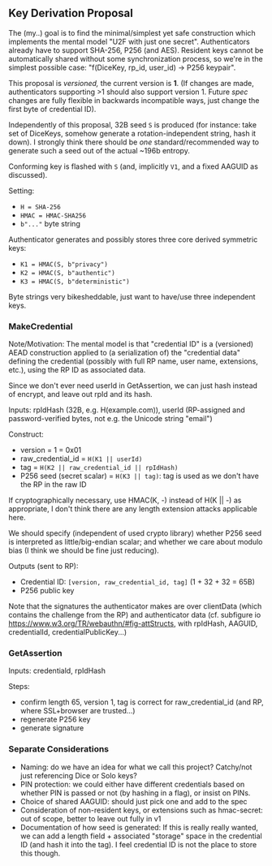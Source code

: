 ## Key Derivation Proposal

The (my..) goal is to find the minimal/simplest yet safe construction which implements the mental model "U2F with just one secret". Authenticators already have to support SHA-256, P256 (and AES). Resident keys cannot be automatically shared without some synchronization process, so we're in the simplest possible case: "f(DiceKey, rp_id, user_id) -> P256 keypair".

This proposal is *versioned,* the current version is **1**. (If changes are made, authenticators supporting >1 should also support version 1. Future *spec* changes are fully flexible in backwards incompatible ways, just change the first byte of credential ID).



Independently of this proposal, 32B seed `S` is produced (for instance: take set of DiceKeys, somehow generate a rotation-independent string, hash it down). I strongly think there should be *one* standard/recommended way to generate such a seed out of the actual ~196b entropy.



Conforming key is flashed with `S` (and, implicitly `V1`, and a fixed AAGUID as discussed).

Setting:

- `H = SHA-256`
- `HMAC = HMAC-SHA256`
- `b"..."` byte string

Authenticator generates and possibly stores three core derived symmetric keys:

- `K1 = HMAC(S, b"privacy")`
- `K2 = HMAC(S, b"authentic")`
- `K3 = HMAC(S, b"deterministic")`

Byte strings very bikesheddable, just want to have/use three independent keys.



### MakeCredential

Note/Motivation: The mental model is that "credential ID" is a (versioned) AEAD construction applied to (a serialization of) the "credential data" defining the credential (possibly with full RP name, user name, extensions, etc.), using the RP ID as associated data. 

Since we don't ever need userId in GetAssertion, we can just hash instead of encrypt, and leave out rpId and its hash.



Inputs: rpIdHash (32B, e.g. H(example.com)), userId (RP-assigned and password-verified bytes, not e.g. the Unicode string "email")

Construct:

- version = 1 = 0x01
- raw_credential_id = `H(K1 || userId)`
- tag = `H(K2 || raw_credential_id || rpIdHash)`
- P256 seed (secret scalar) = `H(K3 || tag)`: tag is used as we don't have the RP in the raw ID

If cryptographically necessary, use HMAC(K, -) instead of H(K || -) as appropriate, I don't think there are any length extension attacks applicable here.

We should specify (independent of used crypto library) whether P256 seed is interpreted as little/big-endian scalar; and whether we care about modulo bias (I think we should be fine just reducing).



Outputs (sent to RP):

- Credential ID: `[version, raw_credential_id, tag]` (1 + 32 + 32 = 65B)
- P256 public key



Note that the signatures the authenticator makes are over clientData (which contains the challenge from the RP) and authenticator data (cf. subfigure io https://www.w3.org/TR/webauthn/#fig-attStructs, with rpIdHash, AAGUID, credentialId, credentialPublicKey...)



### GetAssertion

Inputs: credentiald, rpIdHash

Steps:

- confirm length 65, version 1, tag is correct for raw_credential_id (and RP, where SSL+browser are trusted...)
- regenerate P256 key
- generate signature



### Separate Considerations

- Naming: do we have an idea for what we call this project? Catchy/not just referencing Dice or Solo keys?
- PIN protection: we could either have different credentials based on whether PIN is passed or not (by hashing in a flag), or insist on PINs. 
- Choice of shared AAGUID: should just pick one and add to the spec
- Consideration of non-resident keys, or extensions such as hmac-secret: out of scope, better to leave out fully in v1
- Documentation of how seed is generated: If this is really really wanted, we can add a length field + associated "storage" space in the credential ID (and hash it into the tag). I feel credential ID is not the place to store this though.
